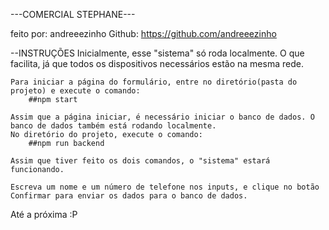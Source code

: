 ---COMERCIAL STEPHANE---

feito por: andreeezinho
Github: https://github.com/andreeezinho

--INSTRUÇÕES
    Inicialmente, esse "sistema" só roda localmente. O que facilita, já que todos os dispositivos necessários estão na mesma rede.

    Para iniciar a página do formulário, entre no diretório(pasta do projeto) e execute o comando:
        ##npm start

    Assim que a página iniciar, é necessário iniciar o banco de dados. O banco de dados também está rodando localmente.
    No diretório do projeto, execute o comando:
        ##npm run backend

    Assim que tiver feito os dois comandos, o "sistema" estará funcionando.

    Escreva um nome e um número de telefone nos inputs, e clique no botão Confirmar para enviar os dados para o banco de dados.

Até a próxima :P
        